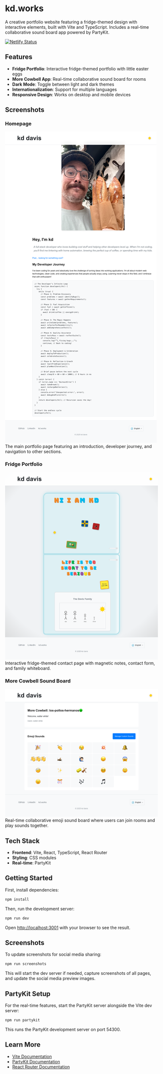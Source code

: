# kd.works

A creative portfolio website featuring a fridge-themed design with interactive elements, built with Vite and TypeScript. Includes a real-time collaborative sound board app powered by PartyKit.

[![Netlify Status](https://api.netlify.com/api/v1/badges/a2cb806d-c8c9-457b-9e32-52d6a64f9373/deploy-status)](https://app.netlify.com/projects/kds-fridge/deploys)

## Features

- **Fridge Portfolio**: Interactive fridge-themed portfolio with little easter eggs
- **More Cowbell App**: Real-time collaborative sound board for rooms
- **Dark Mode**: Toggle between light and dark themes
- **Internationalization**: Support for multiple languages
- **Responsive Design**: Works on desktop and mobile devices

## Screenshots

### Homepage

![Homepage](public/home-screenshot-full.png)
The main portfolio page featuring an introduction, developer journey, and navigation to other sections.

### Fridge Portfolio

![Fridge Portfolio](public/fridge-screenshot-full.png)
Interactive fridge-themed contact page with magnetic notes, contact form, and family whiteboard.

### More Cowbell Sound Board

![More Cowbell](public/room-screenshot-full.png)
Real-time collaborative emoji sound board where users can join rooms and play sounds together.

## Tech Stack

- **Frontend**: Vite, React, TypeScript, React Router
- **Styling**: CSS modules
- **Real-time**: PartyKit

## Getting Started

First, install dependencies:

```bash
npm install
```

Then, run the development server:

```bash
npm run dev
```

Open [http://localhost:3001](http://localhost:3001) with your browser to see the result.

## Screenshots

To update screenshots for social media sharing:

```bash
npm run screenshots
```

This will start the dev server if needed, capture screenshots of all pages, and update the social media preview images.

## PartyKit Setup

For the real-time features, start the PartyKit server alongside the Vite dev server:

```bash
npm run partykit
```

This runs the PartyKit development server on port 54300.

## Learn More

- [Vite Documentation](https://vitejs.dev/)
- [PartyKit Documentation](https://docs.partykit.io)
- [React Router Documentation](https://reactrouter.com/home)
